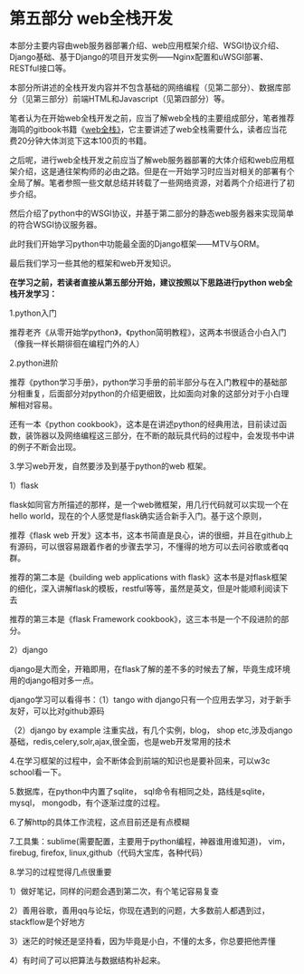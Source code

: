 # 第五部分 web全栈开发

本部分主要内容由web服务器部署介绍、web应用框架介绍、WSGI协议介绍、Django基础、基于Django的项目开发实例——Nginx配置和uWSGI部署、RESTful接口等。

本部分所讲述的全栈开发内容并不包含基础的网络编程（见第二部分）、数据库部分（见第三部分）前端HTML和Javascript（见第四部分）等。

笔者认为在开始web全栈开发之前，应当了解web全栈的主要组成部分，笔者推荐海鸣的gitbook书籍《[web全栈》](https://getfullstack.com/)，它主要讲述了web全栈需要什么，读者应当花费20分钟大体浏览下这本100页的书籍。

之后呢，进行web全栈开发之前应当了解web服务器部署的大体介绍和web应用框架介绍，这是通往架构师的必由之路。但是在一开始学习时应当对相关的部署有个全局了解。笔者参照一些文献总结并转载了一些网络资源，对着两个介绍进行了初步介绍。

然后介绍了python中的WSGI协议，并基于第二部分的静态web服务器来实现简单的符合WSGI协议服务器。

此时我们开始学习python中功能最全面的Django框架——MTV与ORM。

最后我们学习一些其他的框架和web开发知识。



**在学习之前，若读者直接从第五部分开始，建议按照以下思路进行python web全栈开发学习：**

1.python入门

推荐老齐《从零开始学python》，《python简明教程》，这两本书很适合小白入门（像我一样长期徘徊在编程门外的人）

2.python进阶

推荐《python学习手册》，python学习手册的前半部分与在入门教程中的基础部分相重复，后面部分对python的介绍更细致，比如面向对象的这部分对于小白理解相对容易。

还有一本《python cookbook》，这本是在讲述python的经典用法，目前读过函数，装饰器以及网络编程这三部分，在不断的敲玩具代码的过程中，会发现书中讲的例子不断会出现。

3.学习web开发，自然要涉及到基于python的web 框架。

1）flask

flask如同官方所描述的那样，是一个web微框架，用几行代码就可以实现一个在hello world，现在的个人感觉是flask确实适合新手入门。基于这个原则，

推荐《flask web 开发》这本书，这本书简直是良心，讲的很细，并且在github上有源码，可以很容易跟着作者的步骤去学习，不懂得的地方可以去问谷歌或者qq群。

推荐的第二本是《building web applications with flask》这本书是对flask框架的细化，深入讲解flask的模板，restful等等，虽然是英文，但是叶能顺利阅读下去

推荐的第三本是《flask Framework cookbook》，这三本书是一个不段进阶的部分。

2）django

django是大而全，开箱即用，在flask了解的差不多的时候去了解，毕竟生成环境用的django相对多一点。

django学习可以看得书：（1）tango with django只有一个应用去学习，对于新手友好，可以比对github源码

（2）django by example 注重实战，有几个实例，blog， shop etc,涉及django基础，redis,celery,solr,ajax,很全面，也是web开发常用的技术

4.在学习框架的过程中，会不断体会到前端的知识也是要补回来，可以w3c school看一下。

5.数据库，在python中内置了sqlite， sql命令有相同之处，路线是sqlite， mysql， mongodb，有个逐渐过度的过程。

6.了解http的具体工作流程，这点目前还是有点模糊

7.工具集：sublime\(需要配置，主要用于python编程，神器谁用谁知道\)， vim， firebug, firefox, linux,github（代码大宝库，各种代码）

8.学习的过程觉得几点很重要

1）做好笔记，同样的问题会遇到第二次，有个笔记容易复查

2）善用谷歌，善用qq与论坛，你现在遇到的问题，大多数前人都遇到过，stackflow是个好地方

3）迷茫的时候还是坚持看，因为毕竟是小白，不懂的太多，你总要把他弄懂

4）有时间了可以把算法与数据结构补起来。




